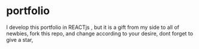 # portfolio
 I develop this portfolio in REACTjs , but it is a gift from my side to all of newbies, fork this repo, and change according to your desire, dont forget to give a star,
